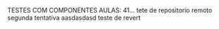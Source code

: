 TESTES COM COMPONENTES
AULAS: 41...
tete de repositorio remoto
segunda tentativa
aasdasdasd
teste de revert
